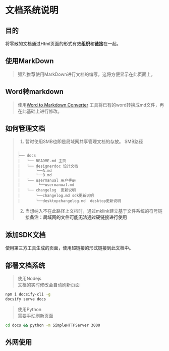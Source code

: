 # 文档系统说明

## 目的
将零散的文档通过Html页面的形式有效**组织**和**链接**在一起。
## 使用MarkDown
>强烈推荐使用MarkDown进行文档的编写，这将方便显示在此页面上。

## Word转markdown
>使用[Word to Markdown Converter](https://word-to-markdown.herokuapp.com/) 工具将已有的word转换成md文件，再在此基础上进行修改。

## 如何管理文档
>1. 暂时使用SMB也即是局域网共享管理文档的存放。
SMB路径
>```text
>.
>├── docs
>|   └── README.md 主页
>|   └── designerdoc 设计文档
>|       └──A.md
>|       └──B.md
>|   └── usermanual 用户手册
>|        └──usermanual.md
>|   └── changelog  更新说明
>|       └──changelog.md sdk更新说明
>|       └──desktopchangelog.md  desktop更新说明
>```
>2. 当想纳入不在此路径上文档时，通过mklink建立基于文件系统的符号链接**备注：局域网的文件可能无法通过硬链接进行使用**  


## 添加SDK文档
使用第三方工具生成的页面，使用超链接的形式链接到此文档中。

## 部署文档系统
>使用Nodejs  
>文档的实时修改会自动刷新页面
```bash
npm i docsify-cli -g
docsify serve docs
```
>使用Python  
>需要手动刷新页面
```bash
cd docs && python -m SimpleHTTPServer 3000
```

## 外网使用







